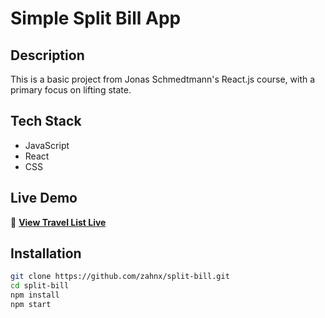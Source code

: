 # Simple Split Bill App

## Description

This is a basic project from Jonas Schmedtmann's React.js course, with a primary focus on lifting state.

## Tech Stack

- JavaScript
- React
- CSS

## Live Demo

🔗 **[View Travel List Live](https://split-bill-zahn.vercel.app)**

## Installation

```bash
git clone https://github.com/zahnx/split-bill.git
cd split-bill
npm install
npm start
```
